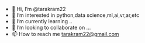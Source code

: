 - 👋 Hi, I’m @tarakram22
- 👀 I’m interested in python,data science,ml,ai,vr,ar,etc
- 🌱 I’m currently learning ..
- 💞️ I’m looking to collaborate on ...
- 📫 How to reach me tarakram22@gmail.com

<!---
tarakram22/tarakram22 is a ✨ special ✨ repository because its `README.md` (this file) appears on your GitHub profile.
You can click the Preview link to take a look at your changes.
--->

